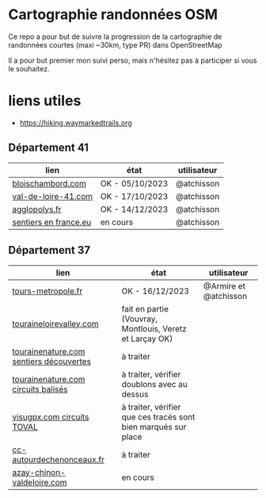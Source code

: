 # Cartographie randonnées OSM

Ce repo a pour but de suivre la progression de la cartographie de randonnées courtes (maxi ~30km, type PR) dans OpenStreetMap

Il a pour but premier mon suivi perso, mais n'hésitez pas à participer si vous le souhaitez.

# liens utiles
* https://hiking.waymarkedtrails.org

## Département 41

| lien | état | utilisateur |
| --------------- | --------------- | ----- |
| [bloischambord.com](https://www.bloischambord.com/planifier/balades-et-visites-autour-des-chateaux-de-la-loire/randonnees-pedestres)  | OK - 05/10/2023 | @atchisson |
| [val-de-loire-41.com](https://www.val-de-loire-41.com/la-loire-patrimoine-mondial-unesco/randonnees-pedestres-val-de-loire/)  | OK - 17/10/2023 | @atchisson |
| [agglopolys.fr](https://www.agglopolys.fr/1233-a-pieds-les-sentiers-de-randonnee.htm)  | OK - 14/12/2023 | @atchisson |
| [sentiers en france.eu](https://www.sentiers-en-france.eu/sentiers-loir-et-cher-41/sentiers-centre-loir-et-cher-41.php) | en cours | @atchisson | 


## Département 37

| lien | état | utilisateur |
| --------------- | --------------- | ----- |
| [tours-metropole.fr](https://www.tours-metropole.fr/rando) | OK - 16/12/2023 | @Armire et @atchisson |
| [touraineloirevalley.com](https://www.touraineloirevalley.com/preparer/organiser-visites-activites/loisirs-de-nature/randonnees/) | fait en partie (Vouvray, Montlouis, Veretz et Larçay OK) | |
| [tourainenature.com sentiers découvertes](https://www.tourainenature.com/planifier-mon-sejour/randonner-a-pieds-ou-a-velo/sentiers-de-decouvertes/) | à traiter | |
| [tourainenature.com circuits balisés](https://www.tourainenature.com/planifier-mon-sejour/randonner-a-pieds-ou-a-velo/circuits-balises-velo-pedestre/) | à traiter, vérifier doublons avec au dessus | |
| [visugpx.com circuits TOVAL](https://www.visugpx.com/zSWBU0dF9v) | à traiter, vérifier que ces tracés sont bien marqués sur place | |
| [cc-autourdechenonceaux.fr](https://www.cc-autourdechenonceaux.fr/sortir-decouvrir/les-sentiers-de-randonnees-pedestres/?print=print) | à traiter | |
| [azay-chinon-valdeloire.com](https://www.azay-chinon-valdeloire.com/randonnees/) | en cours | |
